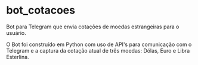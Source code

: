 # bot_cotacoes
Bot para Telegram que envia cotações de moedas estrangeiras para o usuário.

O Bot foi construído em Python com uso de API's para comunicação com o Telegram e a captura da cotação atual de três moedas: Dólas, Euro e Libra Esterlina.
